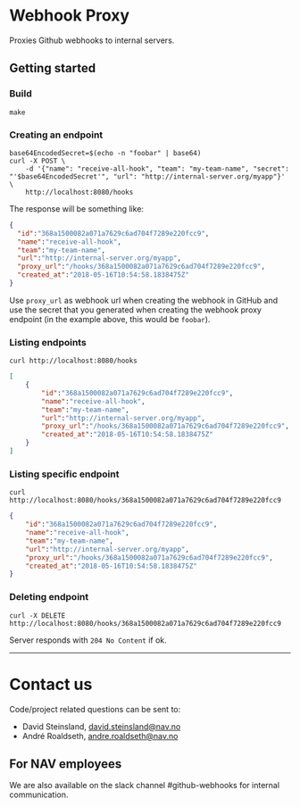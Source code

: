 Webhook Proxy
=============

Proxies Github webhooks to internal servers.

## Getting started

### Build

```
make
```

### Creating an endpoint

```
base64EncodedSecret=$(echo -n "foobar" | base64)
curl -X POST \
    -d '{"name": "receive-all-hook", "team": "my-team-name", "secret": "'$base64EncodedSecret'", "url": "http://internal-server.org/myapp"}' \
    http://localhost:8080/hooks
```

The response will be something like:
```json
{
  "id":"368a1500082a071a7629c6ad704f7289e220fcc9",
  "name":"receive-all-hook",
  "team":"my-team-name",
  "url":"http://internal-server.org/myapp",
  "proxy_url":"/hooks/368a1500082a071a7629c6ad704f7289e220fcc9",
  "created_at":"2018-05-16T10:54:58.1838475Z"
}
```

Use `proxy_url` as webhook url when creating the webhook in GitHub and use the secret that you generated when 
creating the webhook proxy endpoint (in the example above, this would be `foobar`).

### Listing endpoints

```
curl http://localhost:8080/hooks
```

```json
[
    {
        "id":"368a1500082a071a7629c6ad704f7289e220fcc9",
        "name":"receive-all-hook",
        "team":"my-team-name",
        "url":"http://internal-server.org/myapp",
        "proxy_url":"/hooks/368a1500082a071a7629c6ad704f7289e220fcc9",
        "created_at":"2018-05-16T10:54:58.1838475Z"
    }
]
```

### Listing specific endpoint

```
curl http://localhost:8080/hooks/368a1500082a071a7629c6ad704f7289e220fcc9
```

```json
{
    "id":"368a1500082a071a7629c6ad704f7289e220fcc9",
    "name":"receive-all-hook",
    "team":"my-team-name",
    "url":"http://internal-server.org/myapp",
    "proxy_url":"/hooks/368a1500082a071a7629c6ad704f7289e220fcc9",
    "created_at":"2018-05-16T10:54:58.1838475Z"
}
```

### Deleting endpoint

```
curl -X DELETE http://localhost:8080/hooks/368a1500082a071a7629c6ad704f7289e220fcc9
```

Server responds with `204 No Content` if ok.

---

# Contact us

Code/project related questions can be sent to:

* David Steinsland, david.steinsland@nav.no
* André Roaldseth, andre.roaldseth@nav.no

## For NAV employees

We are also available on the slack channel #github-webhooks for internal communication.
